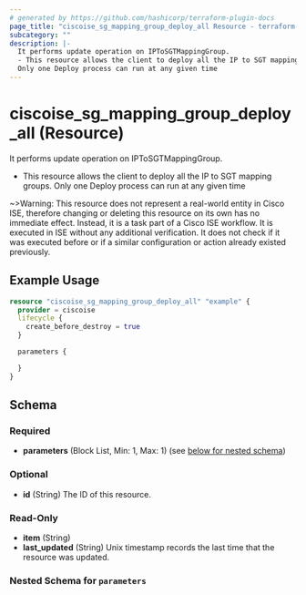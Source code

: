 ```yaml
---
# generated by https://github.com/hashicorp/terraform-plugin-docs
page_title: "ciscoise_sg_mapping_group_deploy_all Resource - terraform-provider-ciscoise"
subcategory: ""
description: |-
  It performs update operation on IPToSGTMappingGroup.
  - This resource allows the client to deploy all the IP to SGT mapping groups.
  Only one Deploy process can run at any given time
---
```


# ciscoise_sg_mapping_group_deploy_all (Resource)

It performs update operation on IPToSGTMappingGroup.
- This resource allows the client to deploy all the IP to SGT mapping groups.
Only one Deploy process can run at any given time

~>Warning: This resource does not represent a real-world entity in Cisco ISE, therefore changing or deleting this resource on its own has no immediate effect. Instead, it is a task part of a Cisco ISE workflow. It is executed in ISE without any additional verification. It does not check if it was executed before or if a similar configuration or action already existed previously.

## Example Usage

```terraform
resource "ciscoise_sg_mapping_group_deploy_all" "example" {
  provider = ciscoise
  lifecycle {
    create_before_destroy = true
  }

  parameters {

  }
}
```

<!-- schema generated by tfplugindocs -->
## Schema

### Required

- **parameters** (Block List, Min: 1, Max: 1) (see [below for nested schema](#nestedblock--parameters))

### Optional

- **id** (String) The ID of this resource.

### Read-Only

- **item** (String)
- **last_updated** (String) Unix timestamp records the last time that the resource was updated.

<a id="nestedblock--parameters"></a>
### Nested Schema for `parameters`


